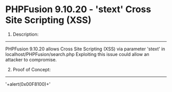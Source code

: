 # PHPFusion 9.10.20 - 'stext' Cross Site Scripting (XSS)

1. Description:
----------------------

PHPFusion 9.10.20 allows Cross Site Scripting (XSS) via parameter 'stext' in
localhost/PHPFusion/search.php  Exploiting this issue could allow an attacker to compromise.

2. Proof of Concept:
----------------------

'+alert(0x00F8100)+'

